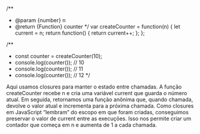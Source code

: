 /**
 * @param {number} n
 * @return {Function} counter
 */
var createCounter = function(n) {
    let current = n;
    return function() {
        return current++;
    };
};

/** 
 * const counter = createCounter(10);
 * console.log(counter()); // 10
 * console.log(counter()); // 11
 * console.log(counter()); // 12
 */

 Aqui usamos closures para manter o estado entre chamadas. A função createCounter recebe n e cria uma variável current que guarda o número atual. Em seguida, retornamos uma função anônima que, quando chamada, devolve o valor atual e incrementa para a próxima chamada. Como closures em JavaScript “lembram” do escopo em que foram criadas, conseguimos preservar o valor de current entre as execuções. Isso nos permite criar um contador que começa em n e aumenta de 1 a cada chamada.